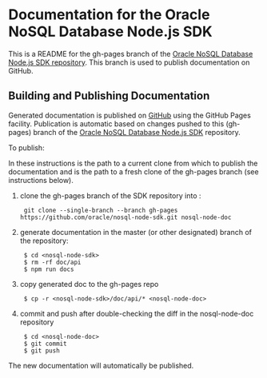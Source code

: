 # Documentation for the Oracle NoSQL Database Node.js SDK

This is a README for the gh-pages branch of the
[Oracle NoSQL Database Node.js SDK repository](https://github.com/oracle/nosql-node-sdk). This branch is used to publish documentation on GitHub.

## Building and Publishing Documentation

Generated documentation is published on
[GitHub](https://oracle.github.io/nosql-node-sdk/) using the GitHub Pages
facility. Publication is automatic based on changes pushed to this (gh-pages)
branch of the
[Oracle NoSQL Database Node.js SDK](https://github.com/oracle/nosql-node-sdk)
repository.

To publish:

In these instructions <nosql-node-sdk> is the path to a current clone from
which to publish the documentation and <nosql-node-doc> is the path to
a fresh clone of the gh-pages branch (see instructions below).

1. clone the gh-pages branch of the SDK repository into <nosql-node-doc>:

        git clone --single-branch --branch gh-pages https://github.com/oracle/nosql-node-sdk.git nosql-node-doc

2. generate documentation in the master (or other designated) branch of the
repository:

        $ cd <nosql-node-sdk>
        $ rm -rf doc/api
        $ npm run docs

3. copy generated doc to the gh-pages repo

        $ cp -r <nosql-node-sdk>/doc/api/* <nosql-node-doc>

4. commit and push after double-checking the diff in the nosql-node-doc
repository

        $ cd <nosql-node-doc>
        $ git commit
        $ git push

The new documentation will automatically be published.
